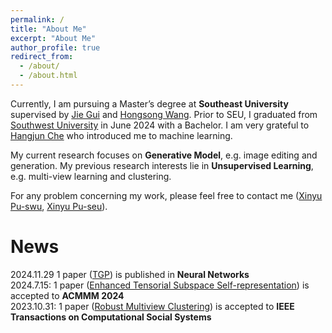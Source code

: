 ```yaml
---
permalink: /
title: "About Me"
excerpt: "About Me"
author_profile: true
redirect_from: 
  - /about/
  - /about.html
---
```


Currently, I am pursuing a Master’s degree at **Southeast University** supervised by [Jie Gui](https://guijiejie.github.io/index.html) and [Hongsong Wang](https://cse.seu.edu.cn/2022/0908/c23024a419407/page.htm). 
Prior to SEU, I graduated from [Southwest University](www.swu.edu.cn) in June 2024 with a Bachelor. 
I am very grateful to [Hangjun Che](https://www.researchgate.net/profile/Che-Hangjun) who introduced me to machine learning.  

My current research focuses on **Generative Model**, e.g. image editing and generation. 
My previous research interests lie in **Unsupervised Learning**, e.g. multi-view learning and clustering. 

For any problem concerning my work, please feel free to contact me ([Xinyu Pu-swu](mailto:xndsb330@email.swu.edu.cn), [Xinyu Pu-seu](mailto:xinyupu@seu.edu.cn)). 


News
======
2024.11.29 1 paper ([TGP](https://doi.org/10.1016/j.neunet.2024.106944)) is published in **Neural Networks**   
2024.7.15: 1 paper ([Enhanced Tensorial Subspace Self-representation](https://openreview.net/forum?id=yhKR1rIpWE)) is accepted to **ACMMM 2024**    
2023.10.31: 1 paper ([Robust Multiview Clustering]([10.1109/TCSS.2023.3331366](https://doi.org/10.1109/TCSS.2023.3331366))) is accepted to **IEEE Transactions on Computational Social Systems**    

